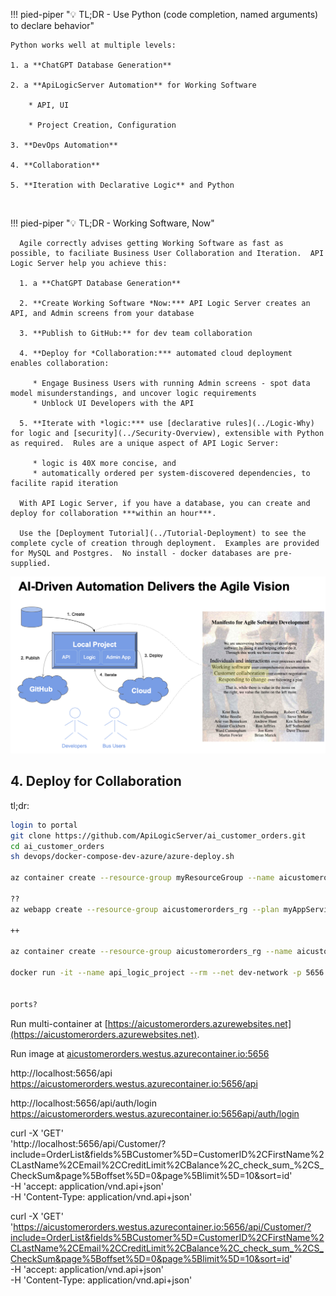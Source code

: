 !!! pied-piper ":bulb: TL;DR - Use Python (code completion, named arguments) to declare behavior"

    Python works well at multiple levels:
    
    1. a **ChatGPT Database Generation** 

    2. a **ApiLogicServer Automation** for Working Software

        * API, UI

        * Project Creation, Configuration
    
    3. **DevOps Automation** 

    4. **Collaboration**

    5. **Iteration with Declarative Logic** and Python 


&nbsp;

!!! pied-piper ":bulb: TL;DR - Working Software, Now"

      Agile correctly advises getting Working Software as fast as possible, to faciliate Business User Collaboration and Iteration.  API Logic Server help you achieve this:

      1. a **ChatGPT Database Generation** 

      2. **Create Working Software *Now:*** API Logic Server creates an API, and Admin screens from your database

      3. **Publish to GitHub:** for dev team collaboration

      4. **Deploy for *Collaboration:*** automated cloud deployment enables collaboration:
      
         * Engage Business Users with running Admin screens - spot data model misunderstandings, and uncover logic requirements
         * Unblock UI Developers with the API

      5. **Iterate with *logic:*** use [declarative rules](../Logic-Why) for logic and [security](../Security-Overview), extensible with Python as required.  Rules are a unique aspect of API Logic Server:
      
         * logic is 40X more concise, and 
         * automatically ordered per system-discovered dependencies, to facilite rapid iteration

      With API Logic Server, if you have a database, you can create and deploy for collaboration ***within an hour***.

      Use the [Deployment Tutorial](../Tutorial-Deployment) to see the complete cycle of creation through deployment.  Examples are provided for MySQL and Postgres.  No install - docker databases are pre-supplied.

![ai-driven-automation](images/ai-driven-automation/ai-driven-automation.png)


## 4. Deploy for Collaboration

tl;dr:

```bash
login to portal
git clone https://github.com/ApiLogicServer/ai_customer_orders.git
cd ai_customer_orders
sh devops/docker-compose-dev-azure/azure-deploy.sh

az container create --resource-group myResourceGroup --name aicustomerorders_rg --image mcr.microsoft.com/azuredocs/aci-helloworld --dns-name-label aci-demo --ports 80

??
az webapp create --resource-group aicustomerorders_rg --plan myAppServicePlan --name aicustomerorders --image apilogicserver/aicustomerorders  

++

az container create --resource-group aicustomerorders_rg --name aicustomerorderscontainer --image apilogicserver/aicustomerorders:latest --dns-name-label aicustomerorderscontainer --ports 5656 --environment-variables 'VERBOSE'='True'

docker run -it --name api_logic_project --rm --net dev-network -p 5656:5656 -p 5002:5002 apilogicserver/aicustomerorders


ports?

```

Run multi-container at [https://aicustomerorders.azurewebsites.net](https://aicustomerorders.azurewebsites.net).

Run image at [aicustomerorders.westus.azurecontainer.io:5656](aicustomerorders.westus.azurecontainer.io:5656)

http://localhost:5656/api
https://aicustomerorders.westus.azurecontainer.io:5656/api

http://localhost:5656/api/auth/login
https://aicustomerorders.westus.azurecontainer.io:5656api/auth/login

curl -X 'GET' \
  'http://localhost:5656/api/Customer/?include=OrderList&fields%5BCustomer%5D=CustomerID%2CFirstName%2CLastName%2CEmail%2CCreditLimit%2CBalance%2C_check_sum_%2CS_CheckSum&page%5Boffset%5D=0&page%5Blimit%5D=10&sort=id' \
  -H 'accept: application/vnd.api+json' \
  -H 'Content-Type: application/vnd.api+json'

  curl -X 'GET' \
  'https://aicustomerorders.westus.azurecontainer.io:5656/api/Customer/?include=OrderList&fields%5BCustomer%5D=CustomerID%2CFirstName%2CLastName%2CEmail%2CCreditLimit%2CBalance%2C_check_sum_%2CS_CheckSum&page%5Boffset%5D=0&page%5Blimit%5D=10&sort=id' \
  -H 'accept: application/vnd.api+json' \
  -H 'Content-Type: application/vnd.api+json'

  